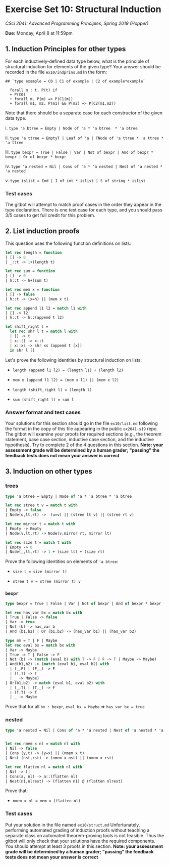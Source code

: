 # Exercise Set 10: Structural Induction

*CSci 2041: Advanced Programming Principles, Spring 2019 (Hopper)*

**Due:** Monday, April 8 at 11:59pm

## 1.  Induction Principles for other types

For each inductively-defined data type below, what is the principle of structural induction for elements of the given type?  Your answer should be recorded in the file `ex10/indprins.md` in the form:

```
## `type example = C0 | C1 of example | C2 of example*example`

  forall m : t. P(t) if
  + P(C0)
  + forall m. P(m) => P(C1(m))
  + forall m1, m2. P(m1) && P(m2) => P(C2(m1,m2))
```

Note that there should be a separate case for each constructor of the given data type.

i. `type 'a btree = Empty | Node of 'a * 'a btree  * 'a btree`

ii. `type 'a ttree = EmptyT | Leaf of 'a | TNode of 'a ttree * 'a ttree * 'a ttree`

iii. `type bexpr = True | False | Var | Not of bexpr | And of bexpr * bexpr | Or of bexpr * bexpr`

iv. `type 'a nested = Nil | Cons of 'a * 'a nested | Nest of 'a nested * 'a nested`

v. `type islist = End | I of int * islist | S of string * islist`

### Test cases

The gitbot will attempt to match proof cases in the order they appear in the type declaration.  There is one test case for each type, and you should pass 3/5 cases to get full credit for this problem.

## 2.  List induction proofs

This question uses the following function definitions on lists:

```ocaml
let rec length = function
| [] -> 0
| _::t -> 1+(length t)

let rec sum = function
| [] -> 0
| h::t -> h+(sum t)

let rec mem x = function
| [] -> false
| h::t -> (x=h) || (mem x t)

let rec append l1 l2 = match l1 with
| [] -> l2
| h::t -> h::(append t l2)

let shift_right l =
  let rec shr l t = match l with
  | [] -> t
  | x::[] -> x::t
  | x::xs -> shr xs (append t [x])
  in shr l []
```

Let's prove the following identities by structural induction on lists:

+ `length (append l1 l2) = (length l1) + (length l2)`

+ `mem x (append l1 l2) = (mem x l1) || (mem x l2)`

+ `length (shift_right l) = (length l)`

+ `sum (shift_right l) = sum l`


### Answer format and test cases

Your solutions for this section should go in the file `ex10/list.md` following the format in the copy of this file appearing in the public `ex2041-s19` repo. The gitbot will examine your proofs for required sections (e.g., the theorem statement, base case section, inductive case section, and the inductive hypothesis). Try to complete 2 of the 4 questions in this section.  **Note: your assessment grade will be determined by a human grader; "passing" the feedback tests does not mean your answer is correct**

## 3.  Induction on other types

### trees

```ocaml
type 'a btree = Empty | Node of 'a * 'a btree * 'a btree

let rec stree t v = match t with
| Empty -> false
| Node(u,lt,rt) ->  (u=v) || (stree lt v) || (stree rt v)

let rec mirror t = match t with
| Empty -> Empty
| Node(v,lt,rt) -> Node(v,mirror rt, mirror lt)

let rec size t = match t with
| Empty -> 0
| Node(_,lt,rt) -> 1 + (size lt) + (size rt)
```

Prove the following identities on elements of `'a btree`:

+ `size t = size (mirror t)`

+ `stree t v = stree (mirror t) v`

### `bexpr`

```ocaml
type bexpr = True | False | Var | Not of bexpr | And of bexpr * bexpr | Or of bexpr * bexpr

let rec has_var bx = match bx with
| True | False -> false
| Var -> true
| Not (b) -> has_var b
| And (b1,b2) | Or (b1,b2) -> (has_var b1) || (has_var b2)

type mm = T | F | Maybe
let rec eval bx = match bx with
| Var -> Maybe
| True -> T | False -> F
| Not (b) -> (match (eval b) with T -> F | F -> T | Maybe -> Maybe)
| And(b1,b2) -> (match (eval b1, eval b2) with
  | (_,F) | (F,_) -> F
  | (T,T) -> T
  | _ -> Maybe)
| Or(b1,b2) -> match (eval b1, eval b2) with
  | (_,T) | (T,_) -> F
  | (T,T) -> T
  | _ -> Maybe
```

Prove that for all `bx : bexpr`, `eval bx = Maybe` &rArr; `has_var bx = true`

### nested

```ocaml
type 'a nested = Nil | Cons of 'a * 'a nested | Nest of 'a nested * 'a nested


let rec nmem x nl = match nl with
| Nil -> false
| Cons (y,t) -> (y=x) || (nmem x t)
| Nest (nst,rst) -> (nmem x nst) || (nmem x rst)

let rec flatten nl = match nl with
| Nil -> []
| Cons(a, nl) -> a::(flatten nl)
| Nest(n1,nlrest) -> (flatten n1) @ (flatten nlrest)
```

Prove that:

+ `nmem x nl = mem x (flatten nl)`

### Test cases

Put your solution in the file named `ex10/struct.md` Unfortunately, performing automated grading of induction proofs without teaching a separate class on automated theorem-proving tools is not feasible. Thus the gitbot will only check that your solutions have the required components.  You should attempt at least 3 proofs in this section.  **Note: your assessment grade will be determined by a human grader; "passing" the feedback tests does not mean your answer is correct**
